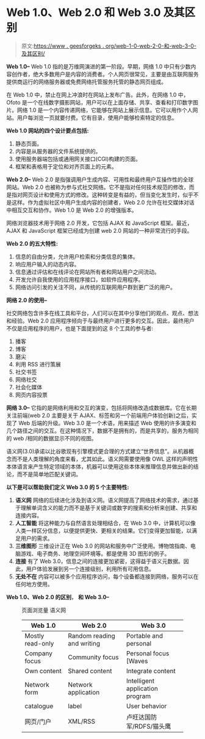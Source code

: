 # Web 1.0、Web 2.0 和 Web 3.0 及其区别

> 原文:[https://www . geesforgeks . org/web-1-0-web-2-0-和-web-3-0-及其区别/](https://www.geeksforgeeks.org/web-1-0-web-2-0-and-web-3-0-with-their-difference/)

**Web 1.0–**
Web 1.0 指的是万维网演进的第一阶段。早期，网络 1.0 中只有少数内容创作者，绝大多数用户是内容的消费者。个人网页很常见，主要是由互联网服务提供商运行的网络服务器或免费网络托管服务托管的静态网页组成。

在 Web 1.0 中，禁止在网上冲浪时在网站上发布广告。此外，在网络 1.0 中，Ofoto 是一个在线数字摄影网站，用户可以在上面存储、共享、查看和打印数字图片。网络 1.0 是一个内容传递网络，它能够在网站上展示信息。它可以用作个人网站。用户每浏览一页就要付费。它有目录，使用户能够检索特定的信息。

**Web 1.0 网站的四个设计要点包括:**

1.  静态页面。
2.  内容是从服务器的文件系统提供的。
3.  使用服务器端包括或通用网关接口(CGI)构建的页面。
4.  框架和表格用于定位和对齐页面上的元素。

**Web 2.0–**
Web 2.0 是指强调用户生成内容、可用性和最终用户互操作性的全球网站。Web 2.0 也被称为参与式社交网络。它不是指对任何技术规范的修改，而是指对网页设计和使用方式的修改。这种转变是有益的，但当变化发生时，似乎不是这样。作为虚拟社区中用户生成内容的创建者，Web 2.0 允许在社交媒体对话中相互交互和协作。Web 1.0 是 Web 2.0 的增强版本。

网络浏览器技术用于网络 2.0 开发，它包括 AJAX 和 JavaScript 框架。最近，AJAX 和 JavaScript 框架已经成为创建 web 2.0 网站的一种非常流行的手段。

**Web 2.0 的五大特性:**

1.  信息的自由分类，允许用户检索和分类信息的集体。
2.  响应用户输入的动态内容。
3.  信息通过评估和在线评论在网站所有者和网站用户之间流动。
4.  开发允许自我使用的应用程序接口，如软件应用程序。
5.  网络访问引发的关注不同，从传统的互联网用户群到更广泛的用户。

**网络 2.0 的使用–**

社交网络包含许多在线工具和平台，人们可以在其中分享他们的观点、观点、想法和经验。Web 2.0 应用程序倾向于与最终用户进行更多的交互。因此，最终用户不仅是应用程序的用户，也是下面提到的这 8 个工具的参与者:

1.  播客
2.  博客
3.  磨尖
4.  利用 RSS 进行策展
5.  社交书签
6.  网络社交
7.  社会化媒体
8.  网页内容投票

**网络 3.0–**
它指的是网络利用和交互的演变，包括将网络改造成数据库。它在长期关注前端(web 2.0 主要是关于 AJAX、标签和另一个前端用户体验创新)之后，实现了 Web 后端的升级。Web 3.0 是一个术语，用来描述 Web 使用的许多演变和几个路径之间的交互。在这种情况下，数据不是拥有的，而是共享的，服务为相同的 web /相同的数据显示不同的视图。

语义网(3.0)承诺以比谷歌现有引擎模式更合理的方式建立“世界信息”。从机器概念而不是人类理解的角度来看，尤其如此。语义网需要使用像 OWL 这样的声明性本体语言来产生特定领域的本体，机器可以使用这些本体来推理信息并做出新的结论，而不是简单地匹配关键词。

**以下是可以帮助我们定义 Web 3.0 的 5 个主要特性:**

1.  **语义网**
    网络的后续进化涉及到语义网。语义网提高了网络技术的需求，通过基于理解单词含义的能力而不是基于关键词或数字的搜索和分析来创建、共享和连接内容。
2.  **人工智能**
    将这种能力与自然语言处理相结合，在 Web 3.0 中，计算机可以像人类一样区分信息，以便提供更快、更相关的结果。它们变得更加智能，以满足用户的需求。
3.  **三维图形**
    三维设计正在 Web 3.0 的网站和服务中广泛使用。博物馆指南、电脑游戏、电子商务、地理空间环境等。都是使用 3D 图形的例子。
4.  **连接**
    有了 Web 3.0，信息之间的连接更加紧密，这得益于语义元数据。因此，用户体验发展到另一个连接级别，利用所有可用信息。
5.  **无处不在**
    内容可以被多个应用程序访问，每个设备都连接到网络，服务可以在任何地方使用。

**Web 1.0、Web 2.0 的区别**， **和 Web 3.0–**

<figure class="table">页面浏览量 语义网

| Web 1.0 | Web 2.0 | Web 3.0 |
| --- | --- | --- |
| Mostly read-only | Random reading and writing | Portable and personal |
| Company focus | Community focus | Personal focus [Waves |
| Own content | Shared content | Integrate content |
| Network form | Network application | Intelligent application program |
| catalogue | label | User behavior |
| 网页/门户 | XML/RSS | 卢旺达国防军/RDFS/猫头鹰 |

</figure>